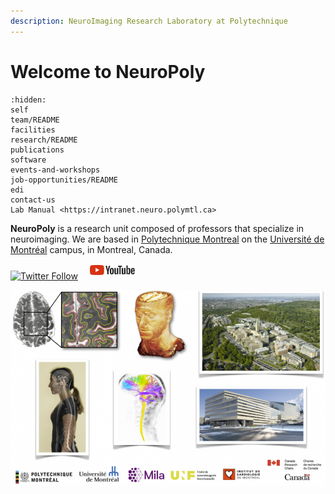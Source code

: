 ```yaml
---
description: NeuroImaging Research Laboratory at Polytechnique
---
```


# Welcome to NeuroPoly

```{toctree}
:hidden:
self
team/README
facilities
research/README
publications
software
events-and-workshops
job-opportunities/README
edi
contact-us
Lab Manual <https://intranet.neuro.polymtl.ca>
```

**NeuroPoly** is a research unit composed of professors that specialize in neuroimaging. We are based in [Polytechnique Montreal](http://www.polymtl.ca/) on the [Université de Montréal](http://www.umontreal.ca/) campus, in Montreal, Canada.

[![Twitter Follow](https://img.shields.io/twitter/follow/polyneuro.svg?style=social)](https://twitter.com/polyneuro) &nbsp;&nbsp; [![Youtube Follow](.gitbook/assets/logo_youtube.png)](https://www.youtube.com/channel/UCCuMZye0AuGytw-Mv_4ZzfA/playlists)

![](.gitbook/assets/fig_home.png)

